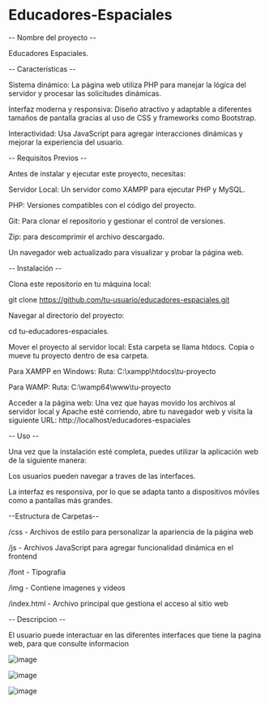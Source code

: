 # Educadores-Espaciales
-- Nombre del proyecto --

Educadores Espaciales.

-- Características --

Sistema dinámico: La página web utiliza PHP para manejar la lógica del servidor y procesar las solicitudes dinámicas.

Interfaz moderna y responsiva: Diseño atractivo y adaptable a diferentes tamaños de pantalla gracias al uso de CSS y frameworks como Bootstrap.

Interactividad: Usa JavaScript para agregar interacciones dinámicas y mejorar la experiencia del usuario.

-- Requisitos Previos --

Antes de instalar y ejecutar este proyecto, necesitas:

Servidor Local: Un servidor como XAMPP para ejecutar PHP y MySQL.

PHP: Versiones compatibles con el código del proyecto.

Git: Para clonar el repositorio y gestionar el control de versiones.

Zip: para descomprimir el archivo descargado.

Un navegador web actualizado para visualizar y probar la página web.

-- Instalación --

Clona este repositorio en tu máquina local:

git clone https://github.com/tu-usuario/educadores-espaciales.git

Navegar al directorio del proyecto:

cd tu-educadores-espaciales.

Mover el proyecto al servidor local: Esta carpeta se llama htdocs. 
Copia o mueve tu proyecto dentro de esa carpeta.

Para XAMPP en Windows:
Ruta: C:\xampp\htdocs\tu-proyecto

Para WAMP:
Ruta: C:\wamp64\www\tu-proyecto

Acceder a la página web: Una vez que hayas movido los archivos al servidor local y Apache esté corriendo, abre tu navegador web y visita la siguiente URL:
http://localhost/educadores-espaciales

-- Uso --

Una vez que la instalación esté completa, puedes utilizar la aplicación web de la siguiente manera:

Los usuarios pueden navegar a traves de las interfaces.

La interfaz es responsiva, por lo que se adapta tanto a dispositivos móviles como a pantallas más grandes.

--Estructura de Carpetas--

/css          - Archivos de estilo para personalizar la apariencia de la página web

/js           - Archivos JavaScript para agregar funcionalidad dinámica en el frontend

/font         - Tipografia

/img          - Contiene imagenes y videos

/index.html    - Archivo principal que gestiona el acceso al sitio web

-- Descripcion --

El usuario puede interactuar en las diferentes interfaces que tiene la pagina web, para que consulte informacion

![image](https://github.com/user-attachments/assets/0905f8a2-ea32-42bf-807c-9d95215e5c51)

![image](https://github.com/user-attachments/assets/5627b58d-81de-43d9-acd3-e473ac2fc705)


![image](https://github.com/user-attachments/assets/64d8c5a9-0134-4b36-abc9-e3c6a2cef1fe)





